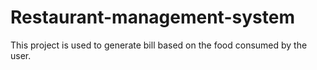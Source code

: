 # Restaurant-management-system
This project is used to generate bill based on the food consumed by the user.
